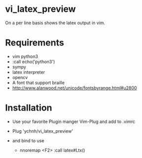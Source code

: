 # vi_latex_preview

On a per line basis shows the latex output in vim.
# Requirements
* vim python3
* :call echo('python3')
* sympy
* latex interpreter
* opencv
* A font that support braille
 * http://www.alanwood.net/unicode/fontsbyrange.html#u2800

# Installation
* Use your favorite Plugin manger Vim-Plug and add to .vimrc
* Plug 'ychnh/vi_latex_preview'

* and bind to use
  * nnoremap \<F2\> :call latex#Ltx()<CR>
